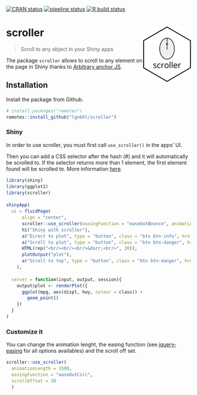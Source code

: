 
<!-- README.md is generated from README.Rmd. Please edit that file -->

<!-- badges: start -->

[![CRAN
status](https://www.r-pkg.org/badges/version/scroller)](https://CRAN.R-project.org/package=aniview)
[![pipeline
status](https://gitlab.com/lgnbhl/scroller/badges/master/pipeline.svg)](https://gitlab.com/lgnbhl/scroller/pipelines)
[![R build
status](https://github.com/lgnbhl/scroller/workflows/R-CMD-check/badge.svg)](https://github.com/lgnbhl/scroller/actions)
<!-- badges: end -->

# scroller <img src="man/figures/logo.png" align="right" />

> Scroll to any object in your Shiny apps

The package `scroller` allows to scroll to any element on the page in
Shiny thanks to [Arbitrary anchor
JS](http://arbitrary-anchor.briangonzalez.org/).

## Installation

Install the package from Github.

``` r
# install.packages("remotes")
remotes::install_github("lgnbhl/scroller")
```

### Shiny

In order to use scroller, you must first call `use_scroller()` in the
apps’ UI.

Then you can add a CSS selector after the hash (\#) and it will
automatically be scrolled to. If the selector returns more than 1
element, the first element found will be scrolled to. More information
[here](https://github.com/briangonzalez/jquery.arbitrary-anchor.js#usage).

``` r
library(shiny)
library(ggplot2)
library(scroller)

shinyApp(
  ui = fluidPage(
      align = "center",
      scroller::use_scroller(easingFunction = "easeOutBounce", animationLength = 2000), # add use_scroller() in the UI
      h1("Shiny with scroller"),
      a("Direct to plot", type = "button", class = "btn btn-info", href = "#plot"), #plot
      a("Scroll to plot", type = "button", class = "btn btn-danger", href = "##plot"), ##plot
      HTML(rep("<br/><br/><br/>&darr;<br/>", 20)),
      plotOutput("plot"),
      a("Scroll to top", type = "button", class = "btn btn-danger", href = "#.btn") #.btn
    ),
  
  server = function(input, output, session){
    output$plot <- renderPlot({
      ggplot(mpg, aes(displ, hwy, colour = class)) + 
        geom_point()
    })
  }
)
```

### Customize it

You can change the animation lenght, the easing function (see
[jquery-easing](http://gsgd.co.uk/sandbox/jquery/easing/) for all
options availables) and the scroll off set.

``` r
scroller::use_scroller(
  animationLength = 1500, 
  easingFunction = "easeOutCirc",
  scrollOffset = 30
  )
```
